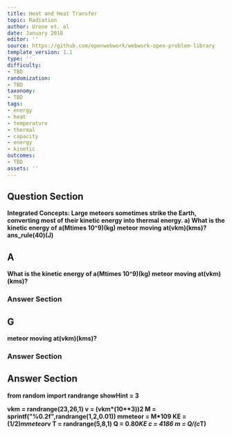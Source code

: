 ```yaml
---
title: Heat and Heat Transfer
topic: Radiation
author: Urone et. al
date: January 2018
editor: ''
source: https://github.com/openwebwork/webwork-open-problem-library
template_version: 1.1
type: ''
difficulty:
- TBD
randomization:
- TBD
taxonomy:
- TBD
tags:
- energy
- heat
- temperature
- thermal
- capacity
- energy
- kinetic
outcomes:
- TBD
assets: ''
---
```


## Question Section 

<b>
Integrated Concepts: Large meteors sometimes strike the Earth, converting most of
their kinetic energy into thermal energy. 
a) What is the kinetic energy of a(Mtimes 10^9)(kg) meteor moving at(vkm)(kms)? 
ans_rule(40)(J)

## A
What is the kinetic energy of a(Mtimes 10^9)(kg) meteor moving at(vkm)(kms)? 
### Answer Section
## G
meteor moving at(vkm)(kms)? 
### Answer Section


## Answer Section

from random import randrange
showHint = 3

vkm = randrange(23,26,1)
v = (vkm*(10**3))**2
M = sprintf("%0.2f",randrange(1,2,0.01))
mmeteor = M*10**9
KE = (1/2)*mmeteor*v
T = randrange(5,8,1)
Q = 0.80*KE
c = 4186
m = Q/(c*T)
